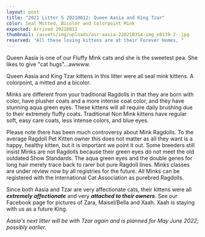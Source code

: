 ```yaml
---
layout: post
title: "2021 Litter 5 20210812: Queen Aasia and King Tzar"
color: Seal Mitted, Bicolor and Colorpoint Mink
expected: Arrived 20210812
thumbnail: /assets/img/uploads/asr-aasia-220210314-img_e8139-2-.jpg
reserved: "All these loving kittens are at their Forever Homes, "
---
```

Queen Aasia is one of our Fluffy Mink cats and she is the sweetest pea. She likes to give "cat hugs"...awwww.

Queen Aasia and King Tzar kittens in this litter were all seal mink kittens. A colorpoint, a mitted and a bicolor. 

Minks are different from your traditional Ragdolls in that they are born with color, have plusher coats and a more intense coat color, and they have stunning aqua green eyes. These kittens will all require daily brushing due to their extremely fluffy coats. Traditional Non Mink kittens have regular soft, easy care coats,  less intense colors, and blue eyes. 

Please note there has been much controversy about Mink Ragdolls. To the average Ragdoll Pet Kitten owner this does not matter as all they want is a happy, healthy kitten, but it is important we point it out. Some breeders still insist Minks are not Ragdolls because their green eyes do not meet the old outdated Show Standards. The aqua green eyes and the double genes for long hair merely trace back to rarer but pure Ragdoll lines. Minks classes are under review now by all registries for the future.  All Minks can be registered with the International Cat Association as purebred Ragdolls.

 Since both Aasia and Tzar are very affectionate cats, their kittens were all ***extremely affectionate*** and very ***attached to their owners***. See our Facebook page for pictures of Zara, Maisel/Bella and Xaah. Xaah is staying with us as a future King. 

*Aasia's next litter will be with Tzar again and is planned for May June 2022; possibly earlier.*